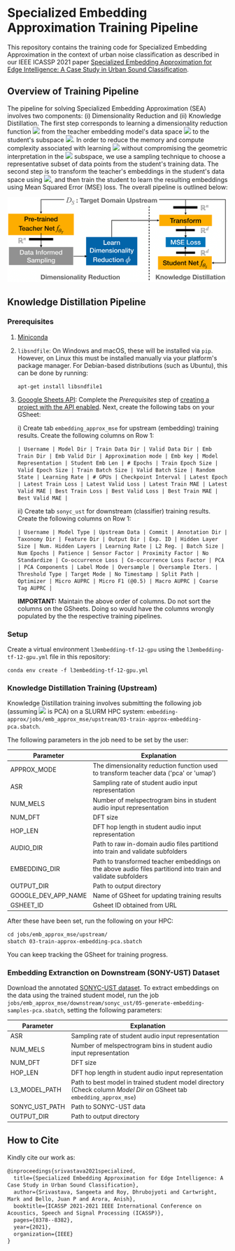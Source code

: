 # Specialized Embedding Approximation Training Pipeline
This repository contains the training code for Specialized Embedding Approximation in the context of urban noise classification as described in our IEEE ICASSP 2021 paper [Specialized Embedding Approximation for Edge Intelligence: A Case Study in Urban Sound Classification](https://ieeexplore.ieee.org/document/9414287).

## Overview of Training Pipeline
The pipeline for solving Specialized Embedding Approximation (SEA) involves two components: (i) Dimensionality Reduction and (ii) Knowledge Distillation. The first step corresponds to learning a dimensionality reduction function <img src="https://render.githubusercontent.com/render/math?math=\phi"> from the teacher embedding model's data space <img src="https://render.githubusercontent.com/render/math?math=\mathbb{R}^n"> to the student's subspace <img src="https://render.githubusercontent.com/render/math?math=\mathbb{R}^d">. In order to reduce the memory and compute complexity associated with learning <img src="https://render.githubusercontent.com/render/math?math=\phi"> without compromising the geometric interpretation in the <img src="https://render.githubusercontent.com/render/math?math=\mathbb{R}^d"> subspace, we use a sampling technique to choose a representative subset of data points from the student's training data. The second step is to transform the teacher's embeddings in the student's data space using <img src="https://render.githubusercontent.com/render/math?math=\phi">, and then train the student to learn the resulting embeddings using Mean Squared Error (MSE) loss. The overall pipeline is outlined below:

<img src="EA_Pipeline-1.png" alt="EA-Pipeline"/>

## Knowledge Distillation Pipeline
### Prerequisites
1. [Miniconda](https://docs.conda.io/en/latest/miniconda.html)
2. `libsndfile`: On Windows and macOS, these will be installed via `pip`. However, on Linux this must be installed manually via your platform's package manager. For Debian-based distributions (such as Ubuntu), this can be done by running:

    ```
    apt-get install libsndfile1
    ```
3. [Gooogle Sheets API](https://developers.google.com/sheets/api/quickstart/python#prerequisites): Complete the _Prerequisites_ step of [creating a project with the API enabled](https://developers.google.com/workspace/guides/create-project). Next, create the following tabs on your GSheet:

    i) Create tab `embedding_approx_mse` for upstream (embedding) training results. Create the following columns on Row 1:
    
       | Username | Model Dir | Train Data Dir | Valid Data Dir | Emb Train Dir | Emb Valid Dir | Approximation mode | Emb key | Model Representation | Student Emb Len | # Epochs | Train Epoch Size | Valid Epoch Size | Train Batch Size | Valid Batch Size | Random State | Learning Rate | # GPUs | Checkpoint Interval | Latest Epoch | Latest Train Loss | Latest Valid Loss | Latest Train MAE | Latest Valid MAE | Best Train Loss | Best Valid Loss | Best Train MAE | Best Valid MAE |
       
    ii) Create tab `sonyc_ust` for downstream (classifier) training results. Create the following columns on Row 1:
    
       | Username | Model Type | Upstream Data | Commit | Annotation Dir | Taxonomy Dir | Feature Dir | Output Dir | Exp. ID | Hidden Layer Size | Num. Hidden Layers | Learning Rate | L2 Reg. | Batch Size | Num Epochs | Patience | Sensor Factor | Proximity Factor | No Standardize | Co-occurrence Loss | Co-occurrence Loss Factor | PCA | PCA Components | Label Mode | Oversample | Oversample Iters. | Threshold Type | Target Mode | No Timestamp | Split Path | Optimizer | Micro AUPRC | Micro F1 (@0.5) | Macro AUPRC | Coarse Tag AUPRC |
       
     **IMPORTANT:** Maintain the above order of columns. Do not sort the columns on the GSheets. Doing so would have the columns wrongly populated by the the respective training pipelines.
    
### Setup
Create a virtual environment `l3embedding-tf-12-gpu` using the `l3embedding-tf-12-gpu.yml` file in this repository:
```
conda env create -f l3embedding-tf-12-gpu.yml
```

### Knowledge Distillation Training (Upstream)
Knowledge Distillation training involves submitting the following job (assuming <img src="https://render.githubusercontent.com/render/math?math=\phi"> is PCA) on a SLURM HPC system: `embedding-approx/jobs/emb_approx_mse/upstream/03-train-approx-embedding-pca.sbatch`.

The following parameters in the job need to be set by the user:

| Parameter           | Explanation                                                                                                   |
| ------------------- | ------------------------------------------------------------------------------------------------------------- |
| APPROX_MODE         | The dimensionality reduction function used to transform teacher data ('pca' or 'umap')                        |
| ASR                 | Sampling rate of student audio input representation                                                           |
| NUM_MELS            | Number of melspectrogram bins in student audio input representation                                           |
| NUM_DFT             | DFT size                                                                                                      |
| HOP_LEN             | DFT hop length in student audio input representation                                                          |
| AUDIO_DIR           | Path to raw in-domain audio files partitiond into train and validate subfolders                               |
| EMBEDDING_DIR       | Path to transformed teacher embeddings on the above audio files partitiond into train and validate subfolders |
| OUTPUT_DIR          | Path to output directory                                                                                      |
| GOOGLE_DEV_APP_NAME | Name of GSheet for updating training results                                                                  |
| GSHEET_ID           | Gsheet ID obtained from URL                                                                                   |

After these have been set, run the following on your HPC:
```
cd jobs/emb_approx_mse/upstream/
sbatch 03-train-approx-embedding-pca.sbatch
```

You can keep tracking the GSheet for training progress.

### Embedding Extranction on Downstream (SONY-UST) Dataset
Download the annotated [SONYC-UST dataset](https://zenodo.org/record/3693077#.YMJX_vlKiUk). To extract embeddings on the data using the trained student model, run the job `jobs/emb_approx_mse/downstream/sonyc_ust/05-generate-embedding-samples-pca.sbatch`, setting the following parameters: 

| Parameter           | Explanation                                                                                                   |
| ------------------- | ------------------------------------------------------------------------------------------------------------- |
| ASR                 | Sampling rate of student audio input representation                                                           |
| NUM_MELS            | Number of melspectrogram bins in student audio input representation                                           |
| NUM_DFT             | DFT size                                                                                                      |
| HOP_LEN             | DFT hop length in student audio input representation                                                          |
| L3_MODEL_PATH       | Path to best model in trained student model directory (Check column _Model Dir_ on GSheet tab `embedding_approx_mse`)                |
| SONYC_UST_PATH      | Path to SONYC-UST data                                                                                        |
| OUTPUT_DIR          | Path to output directory                                                                                      |

## How to Cite
Kindly cite our work as:

```
@inproceedings{srivastava2021specialized,
  title={Specialized Embedding Approximation for Edge Intelligence: A Case Study in Urban Sound Classification},
  author={Srivastava, Sangeeta and Roy, Dhrubojyoti and Cartwright, Mark and Bello, Juan P and Arora, Anish},
  booktitle={ICASSP 2021-2021 IEEE International Conference on Acoustics, Speech and Signal Processing (ICASSP)},
  pages={8378--8382},
  year={2021},
  organization={IEEE}
}
```

